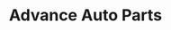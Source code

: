 ---
title: "Advance Auto Parts"
url: /philadelphia/advance-auto-parts-levick-street/
shop: Autoteile
---
